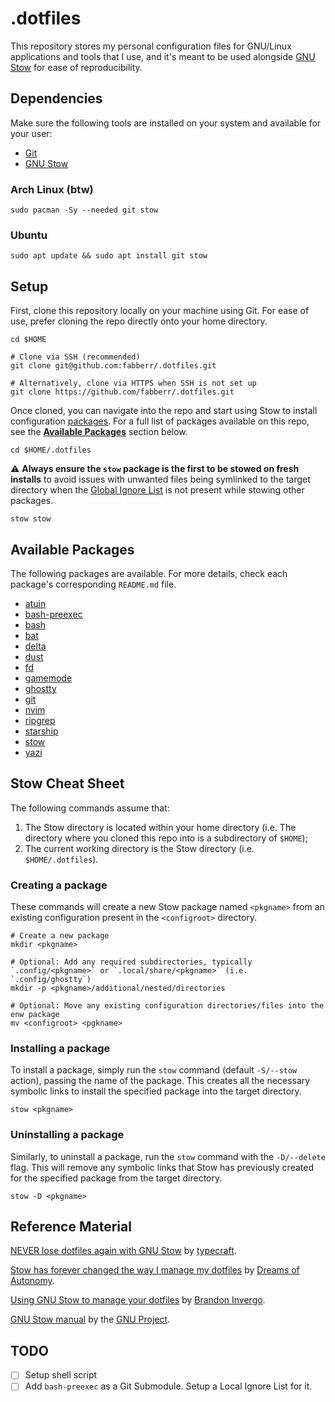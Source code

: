 # .dotfiles

This repository stores my personal configuration files for GNU/Linux applications and tools that I use, and it's meant to be used alongside [GNU Stow](https://www.gnu.org/software/stow/) for ease of reproducibility.

## Dependencies

Make sure the following tools are installed on your system and available for your user:

- [Git](https://git-scm.com/)
- [GNU Stow](https://www.gnu.org/software/stow/)

### Arch Linux (btw)

```shell
sudo pacman -Sy --needed git stow
```

### Ubuntu

```shell
sudo apt update && sudo apt install git stow
```

## Setup

First, clone this repository locally on your machine using Git. For ease of use, prefer cloning the repo directly onto your home directory.

```shell
cd $HOME

# Clone via SSH (recommended)
git clone git@github.com:fabberr/.dotfiles.git

# Alternatively, clone via HTTPS when SSH is not set up
git clone https://github.com/fabberr/.dotfiles.git
```

Once cloned, you can navigate into the repo and start using Stow to install configuration [packages](https://www.gnu.org/software/stow/manual/stow.html#Terminology). For a full list of packages available on this repo, see the **[Available Packages](#available-packages)** section below.

```shell
cd $HOME/.dotfiles
```

⚠️ **Always ensure the `stow` package is the first to be stowed on fresh installs** to avoid issues with unwanted files being symlinked to the target directory when the [Global Ignore List](https://www.gnu.org/software/stow/manual/stow.html#Types-And-Syntax-Of-Ignore-Lists) is not present while stowing other packages.

```shell
stow stow
```

## Available Packages

The following packages are available. For more details, check each package's corresponding `README.md` file.

- [atuin](https://github.com/fabberr/.dotfiles/tree/master/atuin)
- [bash-preexec](https://github.com/fabberr/.dotfiles/tree/master/bash-preexec)
- [bash](https://github.com/fabberr/.dotfiles/tree/master/bash)
- [bat](https://github.com/fabberr/.dotfiles/tree/master/bat)
- [delta](https://github.com/fabberr/.dotfiles/tree/master/delta)
- [dust](https://github.com/fabberr/.dotfiles/tree/master/dust)
- [fd](https://github.com/fabberr/.dotfiles/tree/master/fd)
- [gamemode](https://github.com/fabberr/.dotfiles/tree/master/gamemode)
- [ghostty](https://github.com/fabberr/.dotfiles/tree/master/ghostty)
- [git](https://github.com/fabberr/.dotfiles/tree/master/git)
- [nvim](https://github.com/fabberr/.dotfiles/tree/master/nvim)
- [ripgrep](https://github.com/fabberr/.dotfiles/tree/master/ripgrep)
- [starship](https://github.com/fabberr/.dotfiles/tree/master/starship)
- [stow](https://github.com/fabberr/.dotfiles/tree/master/stow)
- [yazi](https://github.com/fabberr/.dotfiles/tree/master/yazi)

## Stow Cheat Sheet

The following commands assume that:
1. The Stow directory is located within your home directory (i.e. The directory where you cloned this repo into is a subdirectory of `$HOME`);
2. The current working directory is the Stow directory (i.e. `$HOME/.dotfiles`).

### Creating a package

These commands will create a new Stow package named `<pkgname>` from an existing configuration present in the `<configroot>` directory.

```shell
# Create a new package
mkdir <pkgname>

# Optional: Add any required subdirectories, typically `.config/<pkgname>` or `.local/share/<pkgname>` (i.e. `.config/ghostty`)
mkdir -p <pkgname>/additional/nested/directories

# Optional: Move any existing configuration directories/files into the enw package
mv <configroot> <pgkname>
```

### Installing a package

To install a package, simply run the `stow` command (default `-S/--stow` action), passing the name of the package. This creates all the necessary symbolic links to install the specified package into the target directory.

```shell
stow <pkgname>
```

### Uninstalling a package

Similarly, to uninstall a package, run the `stow` command with the `-D/--delete` flag. This will remove any symbolic links that Stow has previously created for the specified package from the target directory.

```shell
stow -D <pkgname>
```

## Reference Material

[NEVER lose dotfiles again with GNU Stow](https://youtu.be/NoFiYOqnC4o) by [typecraft](https://www.youtube.com/@typecraft_dev).

[Stow has forever changed the way I manage my dotfiles](https://youtu.be/y6XCebnB9gs) by [Dreams of Autonomy](https://www.youtube.com/@dreamsofautonomy).

[Using GNU Stow to manage your dotfiles](https://brandon.invergo.net/news/2012-05-26-using-gnu-stow-to-manage-your-dotfiles.html) by [Brandon Invergo](http://brandon.invergo.net/index.html).

[GNU Stow manual](https://www.gnu.org/software/stow/manual/) by the [GNU Project](https://www.gnu.org).

## TODO
- [ ] Setup shell script
- [ ] Add `bash-preexec` as a Git Submodule. Setup a Local Ignore List for it.
